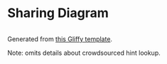 # Sharing Diagram

![]()

Generated from [this Gliffy template](http://www.gliffy.com/go/publish/6229079).

Note: omits details about crowdsourced hint lookup.
